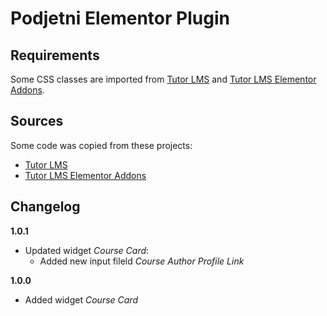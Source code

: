 # Podjetni Elementor Plugin

## Requirements

Some CSS classes are imported from [Tutor LMS](https://wordpress.org/plugins/tutor/) and [Tutor LMS Elementor Addons](https://wordpress.org/plugins/tutor-lms-elementor-addons/).

## Sources

Some code was copied from these projects:

-   [Tutor LMS](https://wordpress.org/plugins/tutor/)
-   [Tutor LMS Elementor Addons](https://wordpress.org/plugins/tutor-lms-elementor-addons/)

## Changelog

**1.0.1**

-   Updated widget _Course Card_:
    -   Added new input fileld _Course Author Profile Link_

**1.0.0**

-   Added widget _Course Card_
